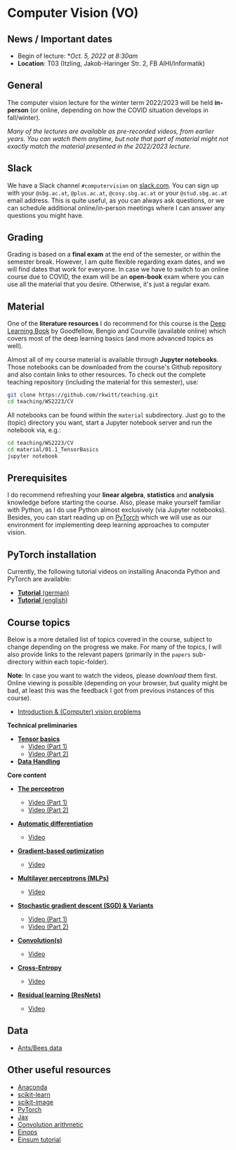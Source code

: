 # Computer Vision (VO)

## News / Important dates

- Begin of lecture: **Oct. 5, 2022 at 8:30am*
- **Location**: T03 (Itzling, Jakob-Haringer Str. 2, FB AIHI/Informatik) 

## General

The computer vision lecture for the winter term 2022/2023 will be held **in-person** (or online, depending on how the COVID situation develops in fall/winter). 

*Many of the lectures are available as pre-recorded videos, from earlier years. You can watch them anytime, but note that part of material might not exactly match the material presented in the 2022/2023 lecture*.

## Slack

We have a Slack channel `#computervision` on [slack.com](https://visel.slack.com). You can sign up with your `@sbg.ac.at`, `@plus.ac.at`, `@cosy.sbg.ac.at` or your `@stud.sbg.ac.at` email address. This is quite useful, as you can always ask questions, or we can schedule additional online/in-person meetings where I can answer any questions you might have.

## Grading

Grading is based on a **final exam** at the end of the semester, or within the semester break. However, I am quite flexible regarding exam dates, and we will find dates that work for everyone. In case we have to switch to an online course due to COVID, the exam will be an **open-book** exam where you can use all the material that you desire. Otherwise, it's just a regular exam.

## Material

One of the **literature resources** I do recommend for this course is the [Deep Learning Book](http://www.deeplearningbook.org/) by Goodfellow, Bengio and
Courville (available online) which covers most of the deep learning basics (and more advanced topics as well).

Almost all of my course material is available through **Jupyter notebooks**. Those notebooks can be downloaded from the course's Github repository and also contain links to other resources. To check out the complete teaching repository (including the material for this semester), use:

```bash
git clone https://github.com/rkwitt/teaching.git
cd teaching/WS2223/CV
```

All notebooks can be found within the `material` subdirectory. Just go to the (topic) directory you want, start a Jupyter notebook server and run the notebook via, e.g.:

```bash
cd teaching/WS2223/CV
cd material/01.1_TensorBasics
jupyter notebook
```

## Prerequisites

I do recommend refreshing your **linear algebra**, **statistics** and **analysis** knowledge before starting the course. Also, please make yourself familiar with Python, as I do use Python almost exclusively (via Jupyter notebooks). Besides, you can start reading up on [PyTorch](https://pytorch.org/) which we will use as our environment for implementing deep learning approaches to computer vision.

## PyTorch installation

Currently, the following tutorial videos on installing Anaconda Python and PyTorch are available:

- [**Tutorial** (german)](https://drive.google.com/file/d/1OCG9upipvTwCKdSPm3CIteRbbpuyxyul/view?usp=sharing)
- [**Tutorial** (english)](https://drive.google.com/file/d/1UJgkWttFZ4STwSIT_m-9npnSnsgEW3gd/view?usp=sharing)

## Course topics

Below is a more detailed list of topics covered in the course, subject to change depending
on the progress we make. For many of the topics, I will also provide links to the relevant
papers (primarily in the `papers` sub-directory within each topic-folder).

**Note**: In case you want to watch the videos, please *download* them first. Online viewing is possible (depending on your browser, but quality might be bad, at least this was the feedback I got from previous instances of this course).

- [Introduction & (Computer) vision problems](../material/IntroSlides.pdf)

**Technical preliminaries**

- [**Tensor basics**](../material/01.1_TensorBasics)
  - [Video (Part 1)](https://drive.google.com/file/d/1LX3ChT5pHeVYeKDE4FKXAoOzObo7SsN0/view?usp=sharing)
  - [Video (Part 2)](https://drive.google.com/file/d/1-qzcMGRZnym5GjZwwGhrBzjSvOHekzzY/view?usp=sharing)
- [**Data Handling**](../material/01.2_DataHandling )

**Core content**

- [**The perceptron**](../material/02_Perceptron)
  - [Video (Part 1)](https://drive.google.com/file/d/1z3PJJaW_FxzoTsYQyR6xTftVaN3DW045/view?usp=sharing)
  - [Video (Part 2)](https://drive.google.com/file/d/1jU7X9v7JSoi8zGucxe8TifPkAy5enrnd/view?usp=sharing)

- [**Automatic differentiation**](../material/03_AutomaticDifferentiation)     
  - [Video](https://drive.google.com/file/d/1P5kKkUzqerHbEb0nuZe1yO-pMyD_hDJ_/view?usp=sharing)

- [**Gradient-based optimization**](../material/04_GradientBasedOptimization)
  - [Video](https://drive.google.com/file/d/1RUbrmzDjAknsRxOOs8Jys46ixkEntAOi/view?usp=sharing)

- [**Multilayer perceptrons (MLPs)**](../material/05_MLP)
  - [Video](https://drive.google.com/file/d/1qALepmfgofUzwCdaVQzQRQatDBEwi9np/view?usp=sharing) 

- [**Stochastic gradient descent (SGD) & Variants**](../material/06_SGD)  
  - [Video (Part 1)](https://drive.google.com/file/d/1YxDUYllFihSSR5Vv--P_GSu72C1W45Xq/view?usp=sharing)     
  - [Video (Part 2)](https://drive.google.com/file/d/1ZFP6rooRv1GiSnTOaCaL-8SqvKFgkQGu/view?usp=sharing)     

- [**Convolution(s)**](../material/07_ConvNets)
  - [Video](https://drive.google.com/file/d/1zW5U1WqEGmd2y_eM_lKwawVtrAih18r3/view?usp=sharing)    

- [**Cross-Entropy**](../material/08_CrossEntropy)    
  - [Video](https://drive.google.com/file/d/1zZzOoI9cNbc0MX1AqZwerHAmExTL8-6j/view?usp=sharing)    

- [**Residual learning (ResNets)**](../material/09_ResidualLearning)
  - [Video](https://drive.google.com/file/d/1YfK8Ng_SnrfHWMXM55KpMqo6FY_Xwhue/view?usp=sharing)



## Data

- [Ants/Bees data](https://drive.google.com/open?id=1izFo-gdrxvDy1klIlu-_RZn3JNTaeogg)

## Other useful resources

- [Anaconda](https://www.anaconda.com/distribution/)
- [scikit-learn](http://scikit-learn.org/stable/)
- [scikit-image](http://scikit-image.org/)
- [PyTorch](http://pytorch.org/)
- [Jax](https://jax.readthedocs.io/en/latest/index.html)
- [Convolution arithmetic](https://github.com/vdumoulin/conv_arithmetic)
- [Einops](https://einops.rocks/)
- [Einsum tutorial](https://rockt.github.io/2018/04/30/einsum)
